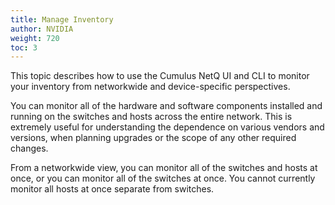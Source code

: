 ```yaml
---
title: Manage Inventory
author: NVIDIA
weight: 720
toc: 3
---
```

This topic describes how to use the Cumulus NetQ UI and CLI to monitor your inventory from networkwide and device-specific perspectives.

You can monitor all of the hardware and software components installed and running on the switches and hosts across the entire network. This is extremely useful for understanding the dependence on various vendors and versions, when planning upgrades or the scope of any other required changes.

From a networkwide view, you can monitor all of the switches and hosts at once, or you can monitor all of the switches at once. You cannot currently monitor all hosts at once separate from switches.
